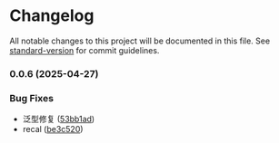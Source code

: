 # Changelog

All notable changes to this project will be documented in this file. See [standard-version](https://github.com/conventional-changelog/standard-version) for commit guidelines.

### 0.0.6 (2025-04-27)


### Bug Fixes

* 泛型修复 ([53bb1ad](https://github.com/wxad/springen/commit/53bb1ad29416da7b877bc059ac7a74733c3f296b))
* recal ([be3c520](https://github.com/wxad/springen/commit/be3c520fe3cdc9bcde3f7b45b8ff42416a839397))
